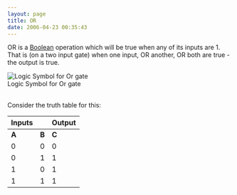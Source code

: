 ```yaml
---
layout: page
title: OR
date: 2006-04-23 00:35:43
---
```

<p>OR is a <a class="wiki" href="/wiki/boolean.html" title="Boolean">Boolean</a> operation which will be true when any of its inputs are 1.  That is (on a two input gate) when one input, OR another, OR both are true - the output is true.
</p>
<p>
</p>
<div style=" width:191px;"><img alt="Logic Symbol for Or gate" class="img-responsive" src="tiki-download_wiki_attachment.php?attId=8" title="Logic Symbol for Or gate"/> <div class="mini" style="width:189px;"> <div class="thumbcaption">Logic Symbol for Or gate		</div> </div> </div>
<p>
<br/>Consider the truth table for this:
</p>
<table class="normal" id="fancytable_1"> <thead> <tr> <th>Inputs</th> <th></th> <th>Output</th> </tr> </thead> <tbody> <tr> <td class="odd"><strong>A</strong></td> <td class="odd"><strong>B</strong></td> <td class="odd"><strong>C</strong></td> </tr> <tr> <td class="even">0</td> <td class="even">0</td> <td class="even">0</td> </tr> <tr> <td class="odd">0</td> <td class="odd">1</td> <td class="odd">1</td> </tr> <tr> <td class="even">1</td> <td class="even">0</td> <td class="even">1</td> </tr> <tr> <td class="odd">1</td> <td class="odd">1</td> <td class="odd">1</td> </tr> </tbody> </table>
<p>
<br/>
<br/>
</p>

